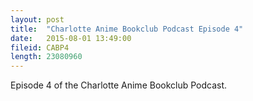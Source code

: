 ```yaml
---
layout: post
title:  "Charlotte Anime Bookclub Podcast Episode 4"
date:   2015-08-01 13:49:00
fileid: CABP4
length: 23080960   
---
```


Episode 4 of the Charlotte Anime Bookclub Podcast.
